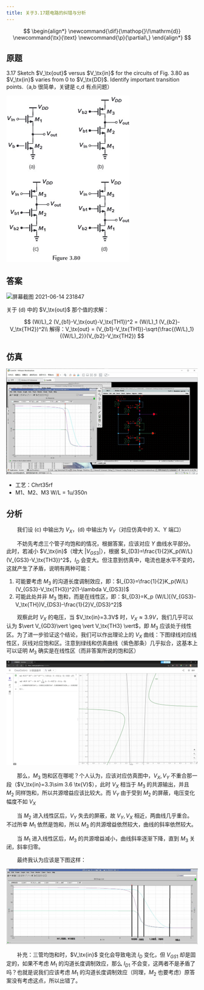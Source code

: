 ```yaml
---
title: 关于3.17题电路的纠错与分析
---
```


$$
\begin{align*}
\newcommand{\dif}{\mathop{}\!\mathrm{d}}
\newcommand{\tx}{\text}
\newcommand{\p}{\partial\,}
\end{align*}
$$

## 原题

3.17 Sketch $V_\tx{out}$ versus $V_\tx{in}$ for the circuits of Fig. 3.80 as $V_\tx{in}$ varies from 0 to $V_\tx{DD}$. Identify important transition points.（a,b 很简单，关键是 c,d 有点问题）

![Figure 3.80](images/Figure%203.80.jpg)
## 答案

![屏幕截图 2021-06-14 231847](https://i.loli.net/2021/06/14/YiFXSuBIZhr3sMa.jpg)

关于 (d) 中的 $V_\tx{out}$ 那个值的求解：

$$
(W/L)_2 (V_{b1}-V_\tx{out}-V_\tx{TH1})^2 = (W/L)_1 (V_{b2}-V_\tx{TH2})^2\\
解得：V_\tx{out} = (V_{b1}-V_\tx{TH1})-\sqrt{\frac{(W/L)_1}{(W/L)_2}}(V_{b2}-V_\tx{TH2})
$$

## 仿真

![IMG_1402(20210328-175508)](images/屏幕截图%202021-06-14%20222706.jpg)
* 工艺：Chrt35rf
* M1、M2、M3 W/L = 1u/350n

## 分析

&emsp;&emsp;我们设 (c) 中输出为 $V_X$，(d) 中输出为 $V_Y$（对应仿真中的 X、Y 端口）<br>

&emsp;&emsp;不妨先考虑三个管子均饱和的情况，根据答案，应该对应 $Y$ 曲线水平部分。此时，若减小 $V_\tx{in}$（增大 $\vert V_{GS3} \vert$），根据 $I_{D3}=\frac{1}{2}K_p(W/L) (V_{GS3}-V_\tx{TH3})^2$，$I_D$ 会变大。但注意到仿真中，电流也是水平不变的，这就产生了矛盾，说明有两种可能：

1. 可能要考虑 $M_3$ 的沟道长度调制效应，即：$I_{D3}=\frac{1}{2}K_p(W/L) (V_{GS3}-V_\tx{TH3})^2(1-\lambda V_{DS3})$
2. 可能此处并非 $M_3$ 饱和，而是在线性区，即：$I_{D3}=K_p (W/L)[(V_{GS3}-V_\tx{TH})V_{DS3}-\frac{1}{2}V_{DS3}^2]$

&emsp;&emsp;观察此时 $V_X$ 的电压，当 $V_\tx{in}=3.3V$ 时，$V_X\approx 3.9V$，我们几乎可以认为 $\vert V_{GD3}\vert \geq \vert V_\tx{TH3} \vert$，即 $M_3$ 应该处于线性区。为了进一步验证这个结论，我们可以作出理论上的 $V_X$ 曲线：下图绿线对应线性区，灰线对应饱和区。注意到绿线和仿真曲线（紫色那条）几乎拟合，这基本上可以证明 $M_3$ 确实是在线性区（而非答案所说的饱和区）

![屏幕截图 2021-06-15 110115](images/屏幕截图%202021-06-15%20110115.jpg)

&emsp;&emsp;那么，$M_3$ 饱和区在哪呢？个人认为，应该对应仿真图中，$V_X,V_Y$ 不重合那一段（$V_\tx{in}=3.3\sim 3.6 \tx{V}$），此时 $V_X$ 相当于 $M_3$ 的共源输出，并且 $M_2$ 同样饱和，所以共源增益应该比较大。而 $V_Y$ 由于受到 $M_2$ 的屏蔽，电压变化幅度不如 $V_X$

&emsp;&emsp;当 $M_2$ 进入线性区后，$V_Y$ 失去的屏蔽，故 $V_Y,V_X$ 相近，两曲线几乎重合。不过所幸 $M_1$ 依然是饱和，所以 $M_3$ 的共源增益依然较大，曲线的斜率依然较大。

&emsp;&emsp;当 $M_1$ 进入线性区后，$M_3$ 的共源增益减小，曲线斜率逐渐下降，直到 $M_3$ 关闭，斜率归零。

&emsp;&emsp;最终我认为应该是下图这样：

![屏幕截图 2021-06-15 111639](images/屏幕截图%202021-06-15%20111639.jpg)

&emsp;&emsp;补充：三管均饱和时，$V_\tx{in}$ 变化会导致电流 $I_{D}$ 变化，但 $V_{GS1}$ 却是固定的，如果不考虑 $M_1$ 的沟道长度调制效应，那么 $I_{D1}$ 不会变，这两者不是矛盾了吗？也就是说我们应该考虑 $M_1$ 的沟道长度调制效应（同理，$M_2$ 也要考虑）原答案没有考虑这点，所以出错了。

<!--
&emsp;&emsp;那么饱和区到底在哪呢？此时考虑 $M_1$，由于 $V_{GS1}$ 是固定的，所以如果不考虑沟道长度调制效应，$I_{D1}$ 不会变，这就产生了矛盾。故根据 $I_{D1}=\frac{1}{2}K_n(W/L) (V_{GS1}-V_\tx{TH1})^2(1+\lambda V_{DS1})$，$V_{DS1}$ 应该变大，即 $V_Y$ 应该变大，并且 $V_Y$ 与 $V_\tx{in}$ 之间应该为 2 次关系（开口向上）。$M_2$ 的情况与 $M_1$ 类似，但由于 $V_Y$ 上升导致 $V_{GS2}$ 变小，所以要使 $I_{D2}$ 同等变大，那么 $V_{DS2}$ 增大的幅度也应该更大（对应图中两线分离的部分）。<br>

&emsp;&emsp;然后考虑左边的情况，随着 $V_\tx{in}$ 减小且 $V_X$ 增大，$M_3$ 会进入 Triode，这么一来，$I_{D3}=K_p (W/L)[(V_{GS3}-V_\tx{TH})V_{DS3}-\frac{1}{2}V_{DS3}^2]$，注意到 $V_{GS3}$ 变大的同时 $V_X$ 会变大（$V_{DS3}$ 变小），这两者的作用会相互抵消，导致 $I_{D3}$ 几乎不变，从而 $V_{DS2},V_{DS1}$ 也几乎不变（对应图中下面的曲线平的那一段）<br>

&emsp;&emsp;（关于上一段的进一步解释。首先，既然 $I_D$ 不变，那么 $M_1,M_2$ 三端的电压也应该不变，否则电流就会变，但我们注意到图像中 $V_X$ 却会变大，这显然是矛盾的，唯一的解释就是此时不需要管 $M_2$ 的沟道长度调制效应了。另一个矛盾点是，我们易知：$\dfrac{\p I_{D3}}{\p V_{GS3}}=V_{DS}$，但图像中 $I_{D3}$ 并不随 $V_{GS3}$ 变化，所以这应该是 0，但显然 $V_{DS}\neq 0$😱，这点我实在解释不了……）<br>
-->
